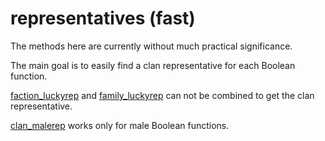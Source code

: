# representatives (fast)

The methods here are currently without much practical significance.

The main goal is to easily find a clan representative for each Boolean function.

[faction_luckyrep](faction_luckyrep) and [family_luckyrep](family_luckyrep) can not be combined to get the clan representative.

[clan_malerep](clan_malerep) works only for male Boolean functions.
